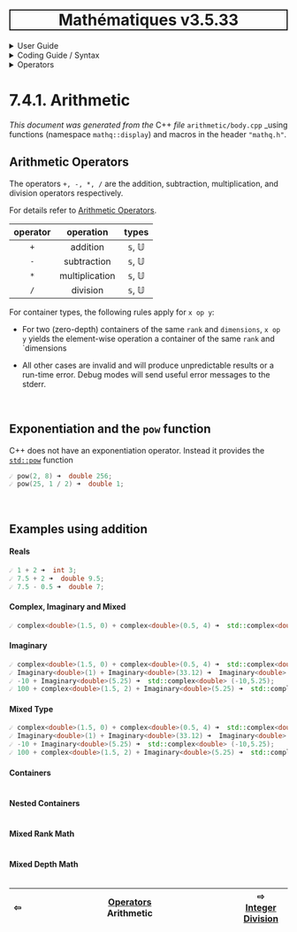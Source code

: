 <h1 style='border: 2px solid; text-align: center'>Mathématiques v3.5.33</h1>

<details>

<summary>User Guide</summary>

# [User Guide](../../../README.md)<br>
1. [About](../../../about/README.md)<br>
2. [License](../../../license/README.md)<br>
3. [Release Notes](../../../release-notes/README.md)<br>
4. [Installation](../../../installation/README.md)<br>
5. [Makefile / Using Mathématiques](../../../using-mathematiques/README.md)<br>
6. [Code Examples](../../../examples/README.md)<br>
7. _Coding Guide / Syntax_ <br>
8. [Benchmarks](../../../benchmarks/README.md)<br>
9. [Tests](../../../test/README.md)<br>
10. [New Feature Plans](../../../feature-schedule/README.md)<br>
11. [Developer Guide](../../../developer-guide/README.md)<br>


</details>



<details>

<summary>Coding Guide / Syntax</summary>

# [7. Coding Guide / Syntax](../../README.md)<br>
7.1. [Scalar Types](../../scalars/README.md)<br>
7.2. [Container Types](../../containers/README.md)<br>
7.3. [User Guide Notation](../../notation/README.md)<br>
7.4. _Operators_ <br>
7.5. [Functions](../../functions/README.md)<br>
7.6. [Display of Results](../../display/README.md)<br>
7.7. [Linear Algebra](../../linear-algebra/README.md)<br>
7.8. [FILE I/O](../../file-io/README.md)<br>
7.9. [Debug Modes](../../debug/README.md)<br>


</details>



<details>

<summary>Operators</summary>

# [7.4. Operators](../README.md)<br>

7.4.1. _Arithmetic_ <br>
7.4.2. [Integer Division](../integer-division/README.md)<br>
7.4.3. [Logic](../logic/README.md)<br>
7.4.4. [Relational](../relational/README.md)<br>


</details>



# 7.4.1. Arithmetic

_This document was generated from the_ C++ _file_ `arithmetic/body.cpp` _using functions (namespace `mathq::display`) and macros in the header `"mathq.h"`. 

## Arithmetic Operators
The operators `+, -, *, /` are the addition, subtraction, multiplication, and division operators respectively.

For details refer to [Arithmetic Operators](https://en.cppreference.com/w/cpp/language/operator_arithmetic).


| operator | operation | types | 
| :---: | :---: | :---: | 
| `+` | addition | 𝕤, 𝕌 | 
| `-` | subtraction | 𝕤, 𝕌 | 
| `*` | multiplication | 𝕤, 𝕌 | 
| `/` | division | 𝕤, 𝕌 | 

For container types, the following rules apply for `x op y`:

* For two (zero-depth) containers of the same `rank` and `dimensions`, `x op y` yields the element-wise operation a container of the same `rank` and `dimensions

* All other cases are invalid and will produce unpredictable results or a run-time error. Debug modes will send useful error messages to the stderr.


<br>

## Exponentiation and the `pow` function
C++ does not have an exponentiation operator.  Instead it provides the [`std::pow`](https://en.cppreference.com/w/cpp/numeric/math/div) function
```C++
☄ pow(2, 8) ➜  double 256;
☄ pow(25, 1 / 2) ➜  double 1;
```

<br>

## Examples using addition
#### Reals

```C++
☄ 1 + 2 ➜  int 3;
☄ 7.5 + 2 ➜  double 9.5;
☄ 7.5 - 0.5 ➜  double 7;
```

#### Complex, Imaginary and Mixed

```C++
☄ complex<double>(1.5, 0) + complex<double>(0.5, 4) ➜  std::complex<double> (2,4);
```

#### Imaginary

```C++
☄ complex<double>(1.5, 0) + complex<double>(0.5, 4) ➜  std::complex<double> (2,4);
☄ Imaginary<double>(1) + Imaginary<double>(33.12) ➜  Imaginary<double> 34.12i;
☄ -10 + Imaginary<double>(5.25) ➜  std::complex<double> (-10,5.25);
☄ 100 + complex<double>(1.5, 2) + Imaginary<double>(5.25) ➜  std::complex<double> (101.5,7.25);
```

#### Mixed Type

```C++
☄ complex<double>(1.5, 0) + complex<double>(0.5, 4) ➜  std::complex<double> (2,4);
☄ Imaginary<double>(1) + Imaginary<double>(33.12) ➜  Imaginary<double> 34.12i;
☄ -10 + Imaginary<double>(5.25) ➜  std::complex<double> (-10,5.25);
☄ 100 + complex<double>(1.5, 2) + Imaginary<double>(5.25) ➜  std::complex<double> (101.5,7.25);
```

#### Containers

```C++
```

#### Nested Containers

```C++
```

#### Mixed Rank Math

```C++
```

#### Mixed Depth Math

```C++
```



| ⇦ <br />  | [Operators](../README.md)<br />Arithmetic<br /><img width=1000/> | ⇨ <br />[Integer Division](../integer-division/README.md)   |
| ------------ | :-------------------------------: | ------------ |

